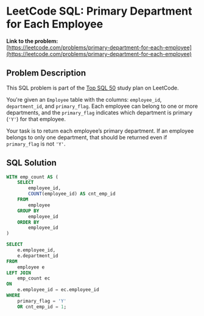# LeetCode SQL: Primary Department for Each Employee

**Link to the problem:**  
[https://leetcode.com/problems/primary-department-for-each-employee](https://leetcode.com/problems/primary-department-for-each-employee)

## Problem Description

This SQL problem is part of the [Top SQL 50](https://leetcode.com/study-plan/top-sql-50/) study plan on LeetCode.

You're given an `Employee` table with the columns: `employee_id`, `department_id`, and `primary_flag`. Each employee can belong to one or more departments, and the `primary_flag` indicates which department is primary (`'Y'`) for that employee.

Your task is to return each employee’s primary department. If an employee belongs to only one department, that should be returned even if `primary_flag` is not `'Y'`.

## SQL Solution

```sql
WITH emp_count AS (
    SELECT 
        employee_id, 
        COUNT(employee_id) AS cnt_emp_id
    FROM 
        employee
    GROUP BY 
        employee_id
    ORDER BY 
        employee_id
)

SELECT 
    e.employee_id, 
    e.department_id
FROM 
    employee e 
LEFT JOIN 
    emp_count ec 
ON 
    e.employee_id = ec.employee_id
WHERE 
    primary_flag = 'Y' 
    OR cnt_emp_id = 1;
